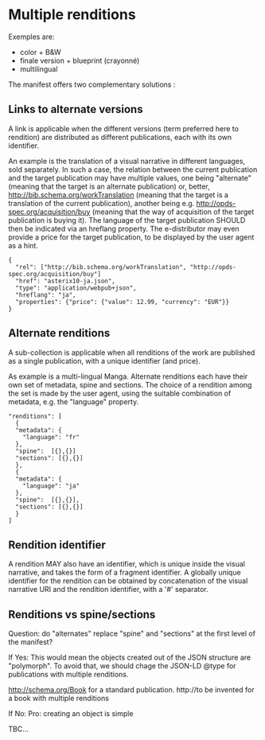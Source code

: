 # Multiple renditions

Exemples are:

* color + B&W
* finale version + blueprint (crayonné)
* multilingual

The manifest offers two complementary solutions :

## Links to alternate versions

A link is applicable when the different versions (term preferred here to rendition) are distributed as different publications, each with its own identifier. 

An example is the translation of a visual narrative in different languages, sold separately. In such a case, the relation between the current publication and the target publication may have multiple values, one being "alternate" (meaning that the target is an alternate publication) or, better, http://bib.schema.org/workTranslation (meaning that the target is a translation of the current publication), another being e.g. http://opds-spec.org/acquisition/buy (meaning that the way of acquisition of the target publication is buying it). The language of the target publication SHOULD then be indicated via an hreflang property. The e-distributor may even provide a price for the target publication, to be displayed by the user agent as a hint.  

```
{
  "rel": ["http://bib.schema.org/workTranslation", "http://opds-spec.org/acquisition/buy"]
  "href": "asterix10-ja.json",
  "type": "application/webpub+json",
  "hreflang": "ja",
  "properties": {"price": {"value": 12.99, "currency": "EUR"}}
}
```

## Alternate renditions

A sub-collection is applicable when all renditions of the work are published as a single publication, with a unique identifier (and price).

As example is a multi-lingual Manga. Alternate renditions each have their own set of metadata, spine and sections. The choice of a rendition among the set is made by the user agent, using the suitable combination of metadata, e.g. the "language" property.  

```
"renditions": [
  {
  "metadata": {
    "language": "fr"
  },
  "spine":  [{},{}]
  "sections": [{},{}]
  },
  {
  "metadata": {
    "language": "ja"
  },
  "spine":  [{},{}],
  "sections": [{},{}]
  }
]
```

## Rendition identifier

A rendition MAY also have an identifier, which is unique inside the visual narrative, and takes the form of a fragment identifier. A globally unique identifier for the rendition can be obtained by concatenation of the visual narrative URI and the rendition identifier, with a '#' separator.

## Renditions vs spine/sections

Question: do "alternates" replace "spine" and "sections" at the first level of the manifest?

If Yes:
This would mean the objects created out of the JSON structure are "polymorph".
To avoid that, we should chage the JSON-LD @type for publications with multiple renditions. 

http://schema.org/Book for a standard publication.
http://to be invented for a book with multiple renditions

If No:
Pro: creating an object is simple

TBC...

